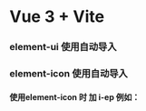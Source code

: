 # Vue 3 + Vite

### element-ui 使用自动导入
### element-icon 使用自动导入 
####  使用element-icon 时 加 i-ep  例如：<i-ep-search /> 
 
